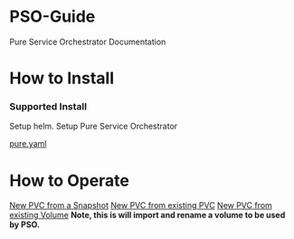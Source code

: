 # PSO-Guide
Pure Service Orchestrator Documentation

# How to Install
### Supported Install
Setup helm.
Setup Pure Service Orchestrator

[pure.yaml](/Samples/pure.yaml)

# How to Operate
[New PVC from a Snapshot](/Samples/fromsnap.yaml)
[New PVC from existing PVC](Samples/frompvc.yaml)
[New PVC from existing Volume](Samples/fromVol.yaml) **Note, this is will import and rename a volume to be used by PSO.**
